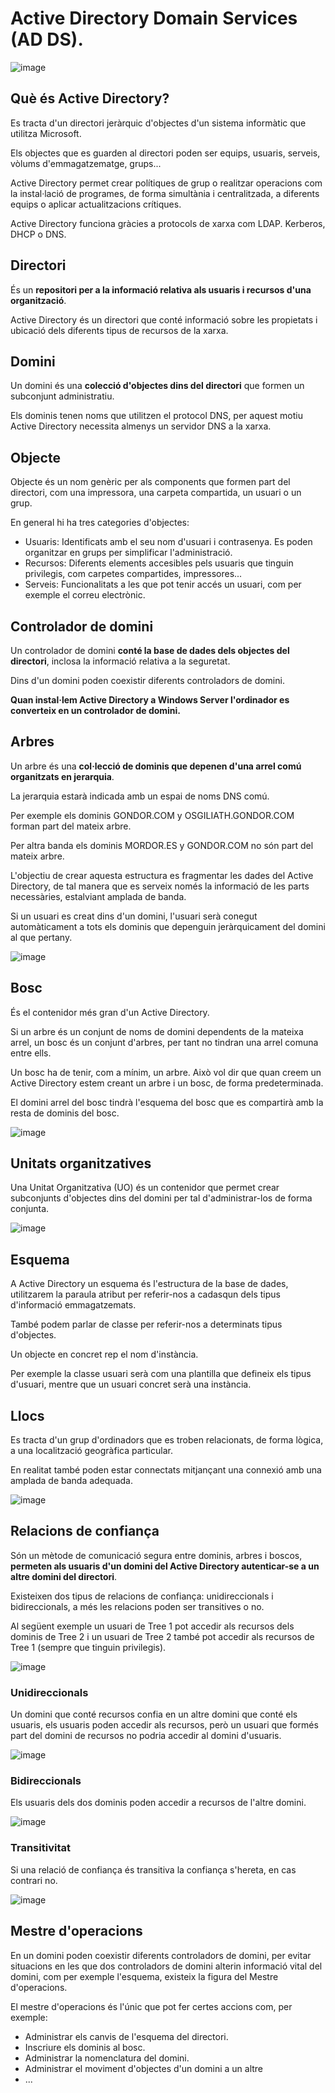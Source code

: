 # Active Directory Domain Services (AD DS).

![image](https://github.com/XaSaFa/MP04/assets/110727546/96b83f77-7006-469e-8aae-1a0988dae804)

## Què és Active Directory?

Es tracta d'un directori jeràrquic d'objectes d'un sistema informàtic que utilitza Microsoft.

Els objectes que es guarden al directori poden ser equips, usuaris, serveis, vòlums d'emmagatzematge, grups...

Active Directory permet crear polítiques de grup o realitzar operacions com la instal·lació de programes, de forma simultània i centralitzada, a diferents equips o aplicar actualitzacions crítiques.

Active Directory funciona gràcies a protocols de xarxa com LDAP. Kerberos, DHCP o DNS.

## Directori

És un **repositori per a la informació relativa als usuaris i recursos d'una organització**.

Active Directory és un directori que conté informació sobre les propietats i ubicació dels diferents tipus de recursos de la xarxa.

## Domini

Un domini és una **colecció d'objectes dins del directori** que formen un subconjunt administratiu.

Els dominis tenen noms que utilitzen el protocol DNS, per aquest motiu Active Directory necessita almenys un servidor DNS a la xarxa.

## Objecte

Objecte és un nom genèric per als components que formen part del directori, com una impressora, una carpeta compartida, un usuari o un grup.

En general hi ha tres categories d'objectes:

- Usuaris: Identificats amb el seu nom d'usuari i contrasenya. Es poden organitzar en grups per simplificar l'administració.
- Recursos: Diferents elements accesibles pels usuaris que tinguin privilegis, com carpetes compartides, impressores...
- Serveis: Funcionalitats a les que pot tenir accés un usuari, com per exemple el correu electrònic.

## Controlador de domini

Un controlador de domini **conté la base de dades dels objectes del directori**, inclosa la informació relativa a la seguretat.

Dins d'un domini poden coexistir diferents controladors de domini.

**Quan instal·lem Active Directory a Windows Server l'ordinador es converteix en un controlador de domini.**

## Arbres

Un arbre és una **col·lecció de dominis que depenen d'una arrel comú organitzats en jerarquia**.

La jerarquia estarà indicada amb un espai de noms DNS comú.

Per exemple els dominis GONDOR.COM y OSGILIATH.GONDOR.COM forman part del mateix arbre.

Per altra banda els dominis MORDOR.ES y GONDOR.COM no són part del mateix arbre.

L'objectiu de crear aquesta estructura es fragmentar les dades del Active Directory, de tal manera que es serveix només la informació de les parts necessàries, estalviant amplada de banda.

Si un usuari es creat dins d'un domini, l'usuari serà conegut automàticament a tots els dominis que depenguin jeràrquicament del domini al que pertany.

![image](https://github.com/XaSaFa/MP04/assets/110727546/d19467a1-c73e-4a7c-a6c4-90e50a0e9e0c)

## Bosc

És el contenidor més gran d'un Active Directory.

Si un arbre és un conjunt de noms de domini dependents de la mateixa arrel, un bosc és un conjunt d'arbres, per tant no tindran una arrel comuna entre ells.

Un bosc ha de tenir, com a mínim, un arbre. Això vol dir que quan creem un Active Directory estem creant un arbre i un bosc, de forma predeterminada.

El domini arrel del bosc tindrà l'esquema del bosc que es compartirà amb la resta de dominis del bosc.

![image](https://github.com/XaSaFa/MP04/assets/110727546/0adfc8a8-1fa2-4082-b8b7-d3b5c5475d32)

## Unitats organitzatives

Una Unitat Organitzativa (UO) és un contenidor que permet crear subconjunts d'objectes dins del domini per tal d'administrar-los de forma conjunta.

![image](https://github.com/XaSaFa/MP04/assets/110727546/9342cd6c-9dfd-4f56-ba1d-98aadcee2472)

## Esquema

A Active Directory un esquema és l'estructura de la base de dades, utilitzarem la paraula atribut per referir-nos a cadasqun dels tipus d'informació emmagatzemats.

També podem parlar de classe per referir-nos a determinats tipus d'objectes.

Un objecte en concret rep el nom d'instància.

Per exemple la classe usuari serà com una plantilla que defineix els tipus d'usuari, mentre que un usuari concret serà una instància.

## Llocs

Es tracta d'un grup d'ordinadors que es troben relacionats, de forma lògica, a una localització geogràfica particular.

En realitat també poden estar connectats mitjançant una connexió amb una amplada de banda adequada.

![image](https://github.com/XaSaFa/MP04/assets/110727546/3ab83a45-615e-4956-9a02-704aa8fee73b)

## Relacions de confiança 

Són un mètode de comunicació segura entre dominis, arbres i boscos, **permeten als usuaris d'un domini del Active Directory autenticar-se a un altre domini del directori**.

Existeixen dos tipus de relacions de confiança: unidireccionals i bidireccionals, a més les relacions poden ser transitives o no.

Al següent exemple un usuari de Tree 1 pot accedir als recursos dels dominis de Tree 2 i un usuari de Tree 2 també pot accedir als recursos de Tree 1 (sempre que tinguin privilegis).

![image](https://github.com/XaSaFa/MP04/assets/110727546/c0a32a61-2cf9-4a97-8f47-8abc9eeadec6)

### Unidireccionals

Un domini que conté recursos confia en un altre domini que conté els usuaris, els usuaris poden accedir als recursos, però un usuari que formés part del domini de recursos no podria accedir al domini d'usuaris.

![image](https://github.com/XaSaFa/MP04/assets/110727546/319d1d6f-9d9d-485f-bcab-e82dc303901e)

### Bidireccionals

Els usuaris dels dos dominis poden accedir a recursos de l'altre domini.

![image](https://github.com/XaSaFa/MP04/assets/110727546/7153368b-4574-4231-957e-d081f06d837c)

### Transitivitat

Si una relació de confiança és transitiva la confiança s'hereta, en cas contrari no.

![image](https://github.com/XaSaFa/MP04/assets/110727546/dc3a709e-4f0c-42fb-bd6e-d53dd31f66a8)

## Mestre d'operacions

En un domini poden coexistir diferents controladors de domini, per evitar situacions en les que dos controladors de domini alterin informació vital del domini, com per exemple l'esquema, existeix la figura del Mestre d'operacions.

El mestre d'operacions és l'únic que pot fer certes accions com, per exemple:

- Administrar els canvis de l'esquema del directori.
- Inscriure els dominis al bosc.
- Administrar la nomenclatura del domini.
- Administrar el moviment d'objectes d'un domini a un altre
- ...





